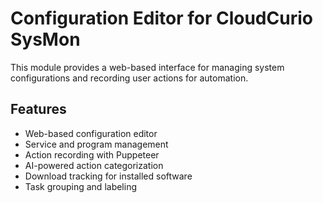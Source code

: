 # Configuration Editor for CloudCurio SysMon

This module provides a web-based interface for managing system configurations and recording user actions for automation.

## Features
- Web-based configuration editor
- Service and program management
- Action recording with Puppeteer
- AI-powered action categorization
- Download tracking for installed software
- Task grouping and labeling